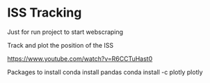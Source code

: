 # ISS Tracking

Just for run project to start webscraping

Track and plot the position of the ISS 

https://www.youtube.com/watch?v=R6CCTuHast0

Packages to install
conda install pandas
conda install -c plotly plotly